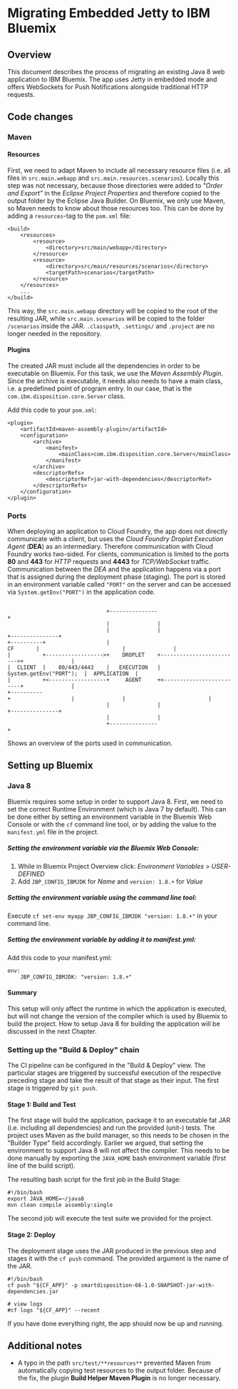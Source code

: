 Migrating Embedded Jetty to IBM Bluemix
=======================================

Overview
---------

This document describes the process of migrating an existing Java 8 web application to IBM Bluemix. The app uses Jetty in embedded mode and offers WebSockets for Push Notifications alongside traditional HTTP requests.

Code changes
-------------

### Maven

#### Resources

First, we need to adapt Maven to include all necessary resource files (i.e. all files in `src.main.webapp` and `src.main.resources.scenarios`). Locally this step was not necessary, because those directories were added to *"Order and Export"* in the *Eclipse Project Properties* and therefore copied to the output folder by the Eclipse Java Builder. On Bluemix, we only use Maven, so Maven needs to know about those resources too. This can be done by adding a `resources`-tag to the `pom.xml` file:
```
<build>
	<resources>
		<resource>
			<directory>src/main/webapp</directory>
		</resource>
		<resource>
			<directory>src/main/resources/scenarios</directory>
			<targetPath>scenarios</targetPath>
		</resource>
	</resources>
	...
</build>
```
This way, the `src.main.webapp` directory will be copied to the root of the resulting JAR, while `src.main.scenarios` will be copied to the folder `/scenarios` inside the JAR. `.classpath`, `.settings/` and `.project` are no longer needed in the repository.

#### Plugins
The created JAR must include all the dependencies in order to be executable on Bluemix. For this task, we use the *Maven Assembly Plugin*. Since the archive is executable, it needs also needs to have a main class, i.e. a predefined point of program entry. In our case, that is the `com.ibm.disposition.core.Server` class.

Add this code to your `pom.xml`:
```
<plugin>
	<artifactId>maven-assembly-plugin</artifactId>
	<configuration>
		<archive>
			<manifest>
				<mainClass>com.ibm.disposition.core.Server</mainClass>
			</manifest>
		</archive>
		<descriptorRefs>
			<descriptorRef>jar-with-dependencies</descriptorRef>
		</descriptorRefs>
	</configuration>
</plugin>
```
### Ports

When deploying an application to Cloud Foundry, the app does not directly communicate with a client, but uses the *Cloud Foundry Droplet Execution Agent* (**DEA**) as an intermediary. Therefore communication with Cloud Foundry works two-sided. For clients, communication is limited to the ports **80** and **443** for *HTTP* requests and **4443** for *TCP/WebSocket* traffic. Communication between the *DEA* and the application happens via a port that is assigned during the deployment phase (staging). The port is stored in an environment variable called `"PORT"` on the server and can be accessed via `System.getEnv("PORT")` in the application code.
```

                               +---------------+                                           
                               |               |                                           
                               |               |                          +---------------+
+----------+                   |      CF       |                          |               |
|          +------------------>+    DROPLET    +------------------------->+               |
|  CLIENT  |    80/443/4443    |   EXECUTION   |  System.getEnv("PORT");  |  APPLICATION  |
|          +<------------------+     AGENT     +<-------------------------+               |
+----------+                   |               |                          |               |
                               |               |                          +---------------+
                               |               |                                           
                               +---------------+                                           

```
Shows an overview of the ports used in communication.

Setting up Bluemix
-------------------

### Java 8

Bluemix requires some setup in order to support Java 8. First, we need to set the correct Runtime Environment (which is Java 7 by default). This can be done either by setting an environment variable in the Bluemix Web Console or with the `cf` command line tool, or by adding the value to the `manifest.yml` file in the project.

##### Setting the environment variable via the Bluemix Web Console:

1. While in Bluemix Project Overview click: *Environment Variables* > *USER-DEFINED*
2. Add `JBP_CONFIG_IBMJDK` for *Name* and `version: 1.8.+` for *Value*

##### Setting the environment variable using the command line tool:

Execute `cf set-env myapp JBP_CONFIG_IBMJDK "version: 1.8.+"` in your command line.

##### Setting the environment variable by adding it to manifest.yml:

Add this code to your manifest.yml:
```
env:
	JBP_CONFIG_IBMJDK: "version: 1.8.+"
```
#### Summary

This setup will only affect the runtime in which the application is executed, but will not change the version of the compiler which is used by Bluemix to build the project. How to setup Java 8 for building the application will be discussed in the next Chapter.

### Setting up the "Build & Deploy" chain

The CI pipeline can be configured in the "Build & Deploy" view. The particular stages are triggered by successful execution of the respective preceding stage and take the result of that stage as their input. The first stage is triggered by `git push`.

#### Stage 1: Build and Test

The first stage will build the application, package it to an executable fat JAR (i.e. including all dependencies) and run the provided (unit-) tests. The project uses Maven as the build manager, so this needs to be chosen in the "Builder Type" field accordingly. Earlier we argued, that setting the environment to support Java 8 will not affect the compiler. This needs to be done manually by exporting the `JAVA_HOME` bash environment variable (first line of the build script).

The resulting bash script for the first job in the Build Stage:
```
#!/bin/bash
export JAVA_HOME=~/java8
mvn clean compile assembly:single
```
The second job will execute the test suite we provided for the project.

#### Stage 2: Deploy

The deployment stage uses the JAR produced in the previous step and stages it with the `cf push` command. The provided argument is the name of the JAR.

```
#!/bin/bash
cf push "${CF_APP}" -p smartdisposition-66-1.0-SNAPSHOT-jar-with-dependencies.jar

# view logs
#cf logs "${CF_APP}" --recent
```
If you have done everything right, the app should now be up and running.

## Additional notes

+ A typo in the path ```src/test/**resources**``` prevented Maven from automatically copying test resources to the output folder. Because of the fix, the plugin **Build Helper Maven Plugin** is no longer necessary.
